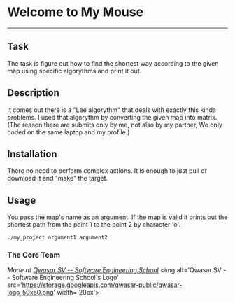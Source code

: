 # Welcome to My Mouse
***

## Task
The task is figure out how to find the shortest way according to the given map using specific algorythms and print it out.

## Description
It comes out there is a "Lee algorythm" that deals with exactly this kinda problems. I used that algorythm by converting the given map into matrix. (The reason there are submits only by me, not also by my partner, We only coded on the same laptop and my profile.)

## Installation
There no need to perform complex actions. It is enough to just pull or download it and "make" the target.

## Usage
You pass the map's name as an argument. If the map is valid it prints out the shortest path from the point 1 to the point 2 by character 'o'.
```
./my_project argument1 argument2
```

### The Core Team


<span><i>Made at <a href='https://qwasar.io'>Qwasar SV -- Software Engineering School</a></i></span>
<span><img alt='Qwasar SV -- Software Engineering School's Logo' src='https://storage.googleapis.com/qwasar-public/qwasar-logo_50x50.png' width='20px'></span>
